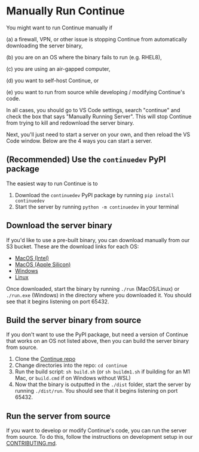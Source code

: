 # Manually Run Continue

You might want to run Continue manually if

(a) a firewall, VPN, or other issue is stopping Continue from automatically downloading the server binary,

(b) you are on an OS where the binary fails to run (e.g. RHEL8),

(c) you are using an air-gapped computer,

(d) you want to self-host Continue, or

(e) you want to run from source while developing / modifying Continue's code.

In all cases, you should go to VS Code settings, search "continue" and check the box that says "Manually Running Server". This will stop Continue from trying to kill and redownload the server binary.

Next, you'll just need to start a server on your own, and then reload the VS Code window. Below are the 4 ways you can start a server.

## (Recommended) Use the `continuedev` PyPI package

The easiest way to run Continue is to

1. Download the `continuedev` PyPI package by running `pip install continuedev`
2. Start the server by running `python -m continuedev` in your terminal

## Download the server binary

If you'd like to use a pre-built binary, you can download manually from our S3 bucket. These are the download links for each OS:

- [MacOS (Intel)](https://s3.continue.dev/mac/run)
- [MacOS (Apple Silicon)](https://s3.continue.dev/apple-silicon/run)
- [Windows](https://s3.continue.dev/windows/run.exe)
- [Linux](https://s3.continue.dev/linux/run)

Once downloaded, start the binary by running `./run` (MacOS/Linux) or `./run.exe` (Windows) in the directory where you downloaded it. You should see that it begins listening on port 65432.

## Build the server binary from source

If you don't want to use the PyPI package, but need a version of Continue that works on an OS not listed above, then you can build the server binary from source.

1. Clone the [Continue repo](https://github.com/continuedev/continue)
2. Change directories into the repo: `cd continue`
3. Run the build script: `sh build.sh` (or `sh buildm1.sh` if building for an M1 Mac, or `build.cmd` if on Windows without WSL)
4. Now that the binary is outputted in the `./dist` folder, start the server by running `./dist/run`. You should see that it begins listening on port 65432.

## Run the server from source

If you want to develop or modify Continue's code, you can run the server from source. To do this, follow the instructions on development setup in our [CONTRIBUTING.md](https://github.com/continuedev/continue/blob/main/CONTRIBUTING.md#environment-setup).
